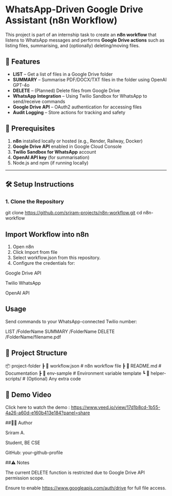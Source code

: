 # WhatsApp-Driven Google Drive Assistant (n8n Workflow)

This project is part of an internship task to create an **n8n workflow** that listens to WhatsApp messages and performs **Google Drive actions** such as listing files, summarising, and (optionally) deleting/moving files.

## 🚀 Features
- **LIST** – Get a list of files in a Google Drive folder  
- **SUMMARY** – Summarise PDF/DOCX/TXT files in the folder using OpenAI GPT-4o  
- **DELETE** – (Planned) Delete files from Google Drive  
- **WhatsApp Integration** – Using Twilio Sandbox for WhatsApp to send/receive commands  
- **Google Drive API** – OAuth2 authentication for accessing files  
- **Audit Logging** – Store actions for tracking and safety

## 📌 Prerequisites
1. **n8n** installed locally or hosted (e.g., Render, Railway, Docker)  
2. **Google Drive API** enabled in Google Cloud Console  
3. **Twilio Sandbox for WhatsApp** account  
4. **OpenAI API key** (for summarisation)  
5. Node.js and npm (if running locally)

---
## 🛠 Setup Instructions

### 1. Clone the Repository

git clone https://github.com/sriram-projects/n8n-workflow.git
cd n8n-workflow


## Import Workflow into n8n

1. Open n8n
2. Click Import from file
3. Select workflow.json from this repository.
4. Configure the credentials for:

Google Drive API

Twilio WhatsApp

OpenAI API


## Usage

Send commands to your WhatsApp-connected Twilio number:

LIST /FolderName
SUMMARY /FolderName
DELETE /FolderName/filename.pdf

## 📂 Project Structure

📦 project-folder
 ┣ 📜 workflow.json         # n8n workflow file
 ┣ 📜 README.md             # Documentation
 ┣ 📜 env-sample            # Environment variable template
 ┗ 📜 helper-scripts/       # (Optional) Any extra code

## 🎥 Demo Video

Click here to watch the demo : https://www.veed.io/view/17d1b8cd-1b55-4a26-a60d-e160b413e184?panel=share

##🧑‍💻 Author

Sriram A.

Student, BE CSE

GitHub: your-github-profile

##⚠️ Notes

The current DELETE function is restricted due to Google Drive API permission scope.

Ensure to enable https://www.googleapis.com/auth/drive for full file access.
